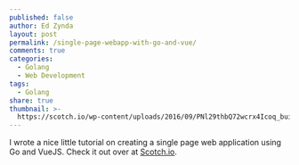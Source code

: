 ```yaml
---
published: false
author: Ed Zynda
layout: post
permalink: /single-page-webapp-with-go-and-vue/
comments: true
categories:
  - Golang
  - Web Development
tags:
  - Golang
share: true
thumbnail: >-
  https://scotch.io/wp-content/uploads/2016/09/PNl29thbQ72wcrx4Icoq_build-a-single-page-app-with-go-echo-vue.png.jpg
---
```

I wrote a nice little tutorial on creating a single page web application using Go and VueJS. Check it out over at [Scotch.io](https://scotch.io/tutorials/create-a-single-page-app-with-go-echo-and-vue).